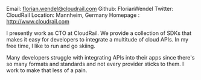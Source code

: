 Email: florian.wendel@cloudrail.com 
Github: FlorianWendel 
Twitter: CloudRail 
Location: Mannheim, Germany
Homepage : http://www.cloudrail.com


I presently work as CTO at CloudRail. We provide a collection of SDKs that makes it easy for developers to integrate a multitude of cloud APIs. In my free time, I like to run and go skiing.

Many developers struggle with integrating APIs into their apps since there's so many formats and standards and not every provider sticks to them. I work to make that less of a pain. 